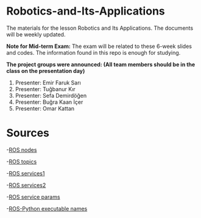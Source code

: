 # Robotics-and-Its-Applications

The materials for the lesson Robotics and Its Applications. The documents will be weekly updated.

**Note for Mid-term Exam:** The exam will be related to these 6-week slides and codes. The information found in this repo is enough for studying.


**The project groups were announced: (All team members should be in the class on the presentation day)** 

1) Presenter: Emir Faruk Sarı
2) Presenter: Tuğbanur Kır
3) Presenter: Sefa Demirdöğen
4) Presenter: Buğra Kaan İçer
5) Presenter: Omar Kattan


# Sources

-[ROS nodes](http://wiki.ros.org/ROS/Tutorials/UnderstandingNodes)

-[ROS topics](http://wiki.ros.org/ROS/Tutorials/UnderstandingTopics)

-[ROS services1](http://wiki.ros.org/rosservice#rosservice_args)

-[ROS services2](http://wiki.ros.org/srv)

-[ROS service params](http://wiki.ros.org/ROS/Tutorials/UnderstandingServicesParams)

-[ROS-Python executable names](http://docs.ros.org/en/kinetic/api/catkin/html/howto/format2/installing_python.html)
